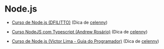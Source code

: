 # Node.js

- [Curso de Node.js (DFILITTO)](https://www.youtube.com/playlist?list=PLfvOpw8k80WrD3avsqr5LVzjq0Zoo5yQW) (Dica de [celenny](https://github.com/celenny))

- [Curso NodeJS com Typescript (Andrew Rosário)](https://www.youtube.com/playlist?list=PLn3kOoc0oI2cQDdUEQxj75sxgRH53DmSc) (Dica de [celenny](https://github.com/celenny))

- [Curso de Node.js (Victor Lima - Guia do Programador)](https://www.youtube.com/playlist?list=PLJ_KhUnlXUPtbtLwaxxUxHqvcNQndmI4B) (Dica de [celenny](https://github.com/celenny))
